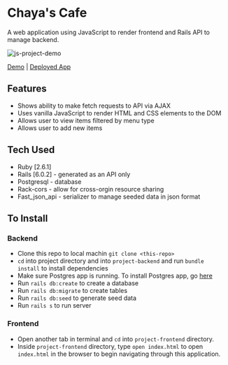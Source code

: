 # Chaya's Cafe
A web application using JavaScript to render frontend and Rails API to manage backend.

![js-project-demo](menu-client/assets/images/js-project-demo.gif)

[Demo](https://www.loom.com/share/856b860605c64c59bd4318170cc17137) | [Deployed App](https://chayadeaver.github.io/js-project/menu-client/)

## Features

* Shows ability to make fetch requests to API via AJAX 
* Uses vanilla JavaScript to render HTML and CSS elements to the DOM
* Allows user to view items filtered by menu type
* Allows user to add new items

## Tech Used
* Ruby [2.6.1]
* Rails [6.0.2] - generated as an API only
* Postgresql - database
* Rack-cors - allow for cross-orgin resource sharing
* Fast_json_api - serializer to manage seeded data in json format

## To Install 

### Backend
* Clone this repo to local machin `git clone <this-repo>`
* `cd` into project directory and into `project-backend` and run `bundle install` to install dependencies
* Make sure Postgres app is running. To install Postgres app, go [here](https://www.postgresql.org/download/)
* Run `rails db:create` to create a database
* Run `rails db:migrate` to create tables 
* Run `rails db:seed` to generate seed data
* Run `rails s` to run server

### Frontend
* Open another tab in terminal and `cd` into `project-frontend` directory.
* Inside `project-frontend` directory, type `open index.html` to open `index.html` in the browser to begin navigating through this application.

